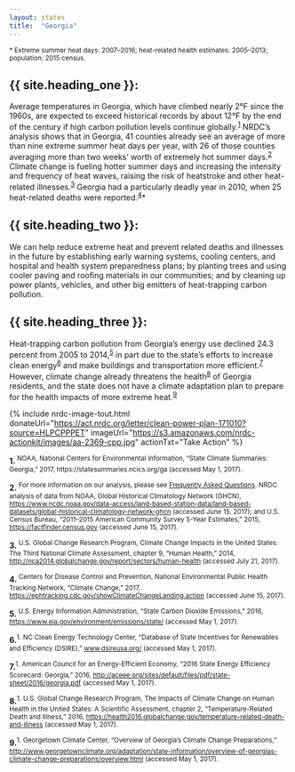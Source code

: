 ```yaml
---
layout: states
title:  "Georgia"
---
```

<sup>* Extreme summer heat days: 2007–2016; heat-related health estimates: 2005–2013; population: 2015 census.</sup>

## {{ site.heading_one }}:
Average temperatures in Georgia, which have climbed nearly 2°F since the 1960s, are expected to exceed historical records by about 12°F by the end of the century if high carbon pollution levels continue globally.<sup>[1](#f1)</sup> NRDC’s analysis shows that in Georgia, 41 counties already see an average of more than nine extreme summer heat days per year, with 26 of those counties averaging more than two weeks’ worth of extremely hot summer days.<sup>[2](#f2)</sup> Climate change is fueling hotter summer days and increasing the intensity and frequency of heat waves, raising the risk of heatstroke and other heat-related illnesses.<sup>[3](#f3)</sup> Georgia had a particularly deadly year in 2010, when 25 heat-related deaths were reported.<sup>[4](#f4)</sup>*

## {{ site.heading_two }}:
We can help reduce extreme heat and prevent related deaths and illnesses in the future by establishing early warning systems, cooling centers, and hospital and health system preparedness plans; by planting trees and using cooler paving and roofing materials in our communities; and by cleaning up power plants, vehicles, and other big emitters of heat-trapping carbon pollution.

## {{ site.heading_three }}:
Heat-trapping carbon pollution from Georgia’s energy use declined 24.3 percent from 2005 to 2014,<sup>[5](#f5)</sup> in part due to the state’s efforts to increase clean energy<sup>[6](#f6)</sup> and make buildings and transportation more efficient.<sup>[7](#f7)</sup> However, climate change already threatens the health<sup>[8](#f8)</sup> of Georgia residents, and the state does not have a climate adaptation plan to prepare for the health impacts of more extreme heat.<sup>[9](#f9)</sup>


{% include nrdc-image-tout.html donateUrl="https://act.nrdc.org/letter/clean-power-plan-171010?source=HLPCPPPET"
imageUrl="https://s3.amazonaws.com/nrdc-actionkit/images/aa-2369-cpp.jpg"
actionTxt="Take Action"
 %}


<footer>
<b id="f1">1.</b><sup> NOAA, National Centers for Environmental Information, “State Climate Summaries: Georgia,” 2017, https://statesummaries.ncics.org/ga (accessed May 1, 2017). </sup>

<b id="f2">2.</b><sup>	For more information on our analysis, please see <a href="https://www.nrdc.org/resources/climate-change-and-health-extreme-heat-faqs">Frequently Asked Questions</a>. NRDC analysis of data from NOAA, Global Historical Climatology Network (GHCN), https://www.ncdc.noaa.gov/data-access/land-based-station-data/land-based-datasets/global-historical-climatology-network-ghcn (accessed June 15, 2017); and U.S. Census Bureau, “2011–2015 American Community Survey 5-Year Estimates,” 2015, https://factfinder.census.gov (accessed June 15, 2017). 
</sup>

<b id="f3">3.</b><sup> U.S. Global Change Research Program, Climate Change Impacts in the United States: The Third National Climate Assessment, chapter 9, “Human Health,” 2014, http://nca2014.globalchange.gov/report/sectors/human-health (accessed July 21, 2017).</sup>

<b id="f4">4.</b><sup>	Centers for Disease Control and Prevention, National Environmental Public Health Tracking Network, “Climate Change,” 2017, https://ephtracking.cdc.gov/showClimateChangeLanding.action (accessed June 15, 2017).</sup>

<b id="f5">5.</b><sup>	U.S. Energy Information Administration, “State Carbon Dioxide Emissions,” 2016, https://www.eia.gov/environment/emissions/state/ (accessed May 1, 2017). 
</sup>

<b id="f6">6.</b><sup>1.	NC Clean Energy Technology Center, “Database of State Incentives for Renewables and Efficiency (DSIRE),” www.dsireusa.org/ (accessed May 1, 2017). </sup>
 
 <b id="f7">7.</b><sup>1.	American Council for an Energy-Efficient Economy, “2016 State Energy Efficiency Scorecard: Georgia,” 2016, http://aceee.org/sites/default/files/pdf/state-sheet/2016/georgia.pdf (accessed May 1, 2017). </sup>

 
 <b id="f8">8.</b><sup>1.	U.S. Global Change Research Program, The Impacts of Climate Change on Human Health in the United States: A Scientific Assessment, chapter 2, “Temperature-Related Death and Illness,” 2016, https://health2016.globalchange.gov/temperature-related-death-and-illness (accessed May 1, 2017). </sup>

 
 <b id="f9">9.</b><sup>1.	Georgetown Climate Center, “Overview of Georgia’s Climate Change Preparations,” http://www.georgetownclimate.org/adaptation/state-information/overview-of-georgias-climate-change-preparations/overview.html (accessed May 1, 2017). </sup>

</footer>
